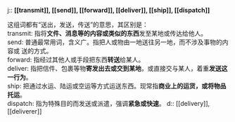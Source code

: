 j:: **[[transmit]], [[send]], [[forward]], [[deliver]], [[ship]], [[dispatch]]**

这组词都有“送出，发送，传送”的意思，其区别是：  
transmit: 指将**文件、消息等的内容或类似的东西**发至某地或传达给他人。  
send: 普通最常用词，含义广。指把人或物由一地送往另一地，而不涉及事物的内容或 送的方式。  
forward: 指经过其他人或手段把东西**转送**给某人。  
deliver: 指把信件、包裹等物**寄发出去或交到某地**，或直接交与某人，着重**发送这一行为**。  
ship: 把通过水运、陆运或空运等方式运送东西。现常指**商业上的运货，或将物品托运**。  
dispatch: 指为特殊目的而发送或派遣，强调**紧急或快速**。
d:: [[delivery]],[[deliverer]] 